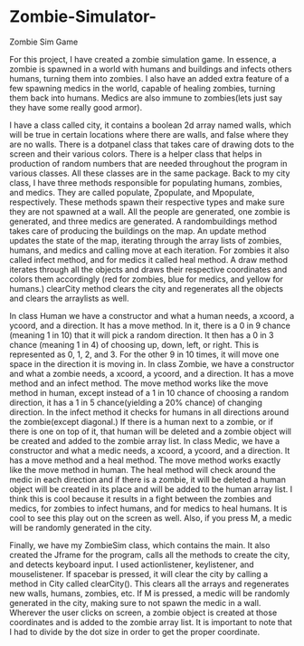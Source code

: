 # Zombie-Simulator-
Zombie Sim Game 

For this project, I have created a zombie simulation game. In essence, a zombie is
spawned in a world with humans and buildings and infects others humans, turning them into
zombies. I also have an added extra feature of a few spawning medics in the world, capable of
healing zombies, turning them back into humans. Medics are also immune to zombies(lets just
say they have some really good armor).

I have a class called city, it contains a boolean 2d array named walls, which will be true
in certain locations where there are walls, and false where they are no walls. There is a
dotpanel class that takes care of drawing dots to the screen and their various colors. There is a
helper class that helps in production of random numbers that are needed throughout the
program in various classes. All these classes are in the same package. Back to my city class, I
have three methods responsible for populating humans, zombies, and medics. They are called
populate, Zpopulate, and Mpopulate, respectively. These methods spawn their respective types
and make sure they are not spawned at a wall. All the people are generated, one zombie is
generated, and three medics are generated. A randombuildings method takes care of producing
the buildings on the map. An update method updates the state of the map, iterating through the
array lists of zombies, humans, and medics and calling move at each iteration. For zombies it
also called infect method, and for medics it called heal method. A draw method iterates through
all the objects and draws their respective coordinates and colors them accordingly (red for
zombies, blue for medics, and yellow for humans.) clearCity method clears the city and
regenerates all the objects and clears the arraylists as well.

In class Human we have a constructor and what a human needs, a xcoord, a ycoord,
and a direction. It has a move method. In it, there is a 0 in 9 chance (meaning 1 in 10) that it will
pick a random direction. It then has a 0 in 3 chance (meaning 1 in 4) of choosing up, down, left,
or right. This is represented as 0, 1, 2, and 3. For the other 9 in 10 times, it will move one space
in the direction it is moving in. In class Zombie, we have a constructor and what a zombie
needs, a xcoord, a ycoord, and a direction. It has a move method and an infect method. The
move method works like the move method in human, except instead of a 1 in 10 chance of
choosing a random direction, it has a 1 in 5 chance(yielding a 20% chance) of changing
direction. In the infect method it checks for humans in all directions around the zombie(except
diagonal.) If there is a human next to a zombie, or if there is one on top of it, that human will be
deleted and a zombie object will be created and added to the zombie array list. In class Medic,
we have a constructor and what a medic needs, a xcoord, a ycoord, and a direction. It has a
move method and a heal method. The move method works exactly like the move method in
human. The heal method will check around the medic in each direction and if there is a zombie,
it will be deleted a human object will be created in its place and will be added to the human
array list. I think this is cool because it results in a fight between the zombies and medics, for
zombies to infect humans, and for medics to heal humans. It is cool to see this play out on the
screen as well. Also, if you press M, a medic will be randomly generated in the city.

Finally, we have my ZombieSim class, which contains the main. It also created the
Jframe for the program, calls all the methods to create the city, and detects keyboard input. I
used actionlistener, keylistener, and mouselistener. If spacebar is pressed, it will clear the city
by calling a method in City called clearCity(). This clears all the arrays and regenerates new
walls, humans, zombies, etc. If M is pressed, a medic will be randomly generated in the city,
making sure to not spawn the medic in a wall. Wherever the user clicks on screen, a zombie
object is created at those coordinates and is added to the zombie array list. It is important to
note that I had to divide by the dot size in order to get the proper coordinate.
